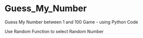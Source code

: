 # Guess_My_Number
Guess My Number between 1 and 100 Game - using Python Code

Use Random Function to select Random Number
